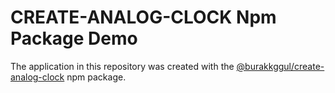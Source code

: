 # CREATE-ANALOG-CLOCK Npm Package Demo

The application in this repository was created with the [@burakkggul/create-analog-clock](https://www.npmjs.com/package/@burakkggul/create-analog-clock) npm package.
